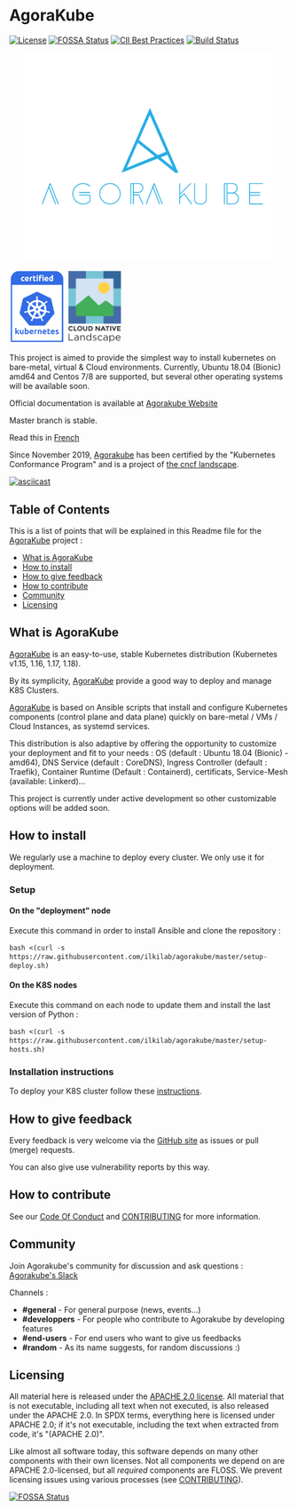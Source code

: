 # AgoraKube

[![License](https://img.shields.io/badge/License-Apache%202.0-blue.svg)](https://opensource.org/licenses/Apache-2.0)
[![FOSSA Status](https://app.fossa.com/api/projects/git%2Bgithub.com%2Filkilab%2Fagorakube.svg?type=shield)](https://app.fossa.com/projects/git%2Bgithub.com%2Filkilab%2Fagorakube?ref=badge_shield)
[![CII Best Practices](https://bestpractices.coreinfrastructure.org/projects/3104/badge)](https://bestpractices.coreinfrastructure.org/projects/3104)
[![Build Status](https://travis-ci.org/ilkilab/agorakube.svg?branch=master)](https://travis-ci.org/ilkilab/agorakube)


<p align="center">
<img src="./images/agorakube-logo.svg" width="450" alt="Agorakube" title="Agorakube" />
</p>
<p>
<img src="https://raw.githubusercontent.com/cncf/artwork/master/projects/kubernetes/certified-kubernetes/versionless/color/certified-kubernetes-color.svg?sanitize=true" width="100" alt="k8s-conformance-v1.16" title="https://github.com/cncf/k8s-conformance/tree/master/v1.16/agorakube"/>
<img src="https://raw.githubusercontent.com/cncf/artwork/master/other/cncf-landscape/stacked/color/cncf-landscape-stacked-color.svg?sanitize=true" width="100" alt="Agorakube is a cncf landscap project" title="Agorakube is a cncf landscap project"/>
</p>

This project is aimed to provide the simplest way to install kubernetes on bare-metal, virtual & Cloud environments.
Currently, Ubuntu 18.04 (Bionic) amd64 and Centos 7/8  are supported, but several other operating systems will be available soon.

Official documentation is available at [Agorakube Website](https://agorakube.ilkilabs.io/)

Master branch is stable.

Read this in [French](https://github.com/ilkilab/agorakube/blob/master/docs/translations/FR/README.fr.md)

Since November 2019, [Agorakube](https://agorakube.ilkilabs.io/) has been certified by the "Kubernetes Conformance Program" and is a project of [the cncf landscape](https://landscape.cncf.io/selected=agora-kube).

[![asciicast](https://asciinema.org/a/Y58GrrJG3gPM6GvKsSMCZevbX.svg)](https://asciinema.org/a/Y58GrrJG3gPM6GvKsSMCZevbX)

## Table of Contents

This is a list of points that will be explained in this Readme file for the [AgoraKube](https://agorakube.ilkilabs.io/) project :

- [What is AgoraKube](#what-is-agoraKube)
- [How to install](#how-to-install)
- [How to give feedback](#how-to-give-feedback)
- [How to contribute](#how-to-contribute)
- [Community](#community)
- [Licensing](#licensing)

## What is AgoraKube

[AgoraKube](https://agorakube.ilkilabs.io/) is an easy-to-use, stable Kubernetes distribution (Kubernetes v1.15, 1.16, 1.17, 1.18).

By its symplicity, [AgoraKube](https://agorakube.ilkilabs.io/) provide a good way to deploy and manage K8S Clusters.

[AgoraKube](https://agorakube.ilkilabs.io/) is based on Ansible scripts that install and configure Kubernetes components (control plane and data plane) quickly on bare-metal / VMs / Cloud Instances, as systemd services.

This distribution is also adaptive by offering the opportunity to customize your deployment and fit to your needs : OS (default : Ubuntu 18.04 (Bionic) - amd64), DNS Service (default : CoreDNS), Ingress Controller (default : Traefik), Container Runtime (Default : Containerd), certificats, Service-Mesh (available: Linkerd)...

This project is currently under active development so other customizable options will be added soon.

## How to install

We regularly use a machine to deploy every cluster. We only use it for deployment.

### Setup

#### On the "deployment" node
Execute this command in order to install Ansible and clone the repository :
```
bash <(curl -s https://raw.githubusercontent.com/ilkilab/agorakube/master/setup-deploy.sh)
```
#### On the K8S nodes
Execute this command on each node to update them and install the last version of Python : 
```
bash <(curl -s https://raw.githubusercontent.com/ilkilab/agorakube/master/setup-hosts.sh)
```

### Installation instructions

To deploy your K8S cluster follow these [instructions](docs/instructions.md).

## How to give feedback

Every feedback is very welcome via the
[GitHub site](https://github.com/ilkilab/agorakube)
as issues or pull (merge) requests.

You can also give use vulnerability reports by this way.
## How to contribute

See our [Code Of Conduct](https://github.com/ilkilab/agorakube/blob/master/CODE_OF_CONDUCT.md) and [CONTRIBUTING](https://github.com/ilkilab/agorakube/blob/master/docs/CONTRIBUTING.md) for more information.

## Community

Join Agorakube's community for discussion and ask questions : [Agorakube's Slack](http://slack.agorakube.ilkilabs.io/)

Channels :
- **#general** - For general purpose (news, events...)
- **#developpers** - For people who contribute to Agorakube by developing features
- **#end-users** - For end users who want to give us feedbacks
- **#random** - As its name suggests, for random discussions :)

## Licensing

All material here is released under the [APACHE 2.0 license](./LICENSE).
All material that is not executable, including all text when not executed,
is also released under the APACHE 2.0.
In SPDX terms, everything here is licensed under APACHE 2.0;
if it's not executable, including the text when extracted from code, it's
"(APACHE 2.0)".

Like almost all software today, this software depends on many
other components with their own licenses.
Not all components we depend on are APACHE 2.0-licensed, but all
*required* components are FLOSS. We prevent licensing issues
using various processes (see [CONTRIBUTING](./docs/CONTRIBUTING.md)).


[![FOSSA Status](https://app.fossa.io/api/projects/git%2Bgithub.com%2Filkilab%2Fagorakube.svg?type=large)](https://app.fossa.io/projects/git%2Bgithub.com%2Filkilab%2Fagorakube?ref=badge_large)
